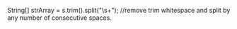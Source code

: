 String[] strArray = s.trim().split("\\s+"); //remove trim whitespace and split by any number of consecutive spaces.
